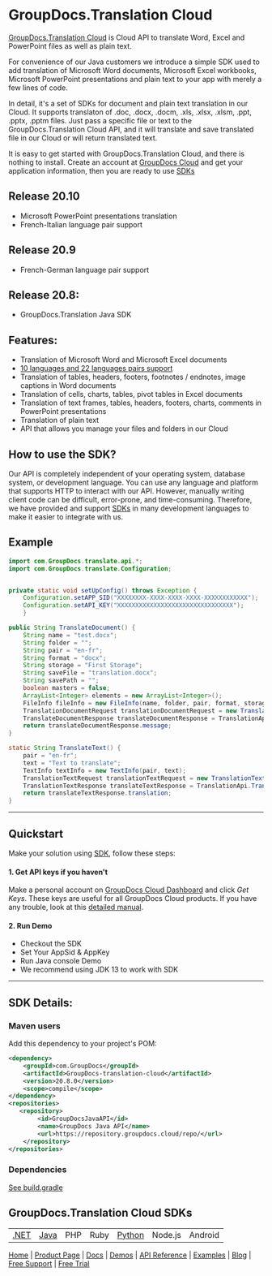 # GroupDocs.Translation Cloud

[GroupDocs.Translation Cloud](https://products.groupdocs.cloud/translation) is Cloud API to translate Word, Excel and PowerPoint files as well as plain text. 

For convenience of our Java customers we introduce a simple SDK used to add translation of Microsoft Word documents, Microsoft Excel workbooks, Microsoft PowerPoint presentations and plain text to your app with merely a few lines of code.

In detail, it's a set of SDKs for document and plain text translation in our Cloud. It supports translaton of .doc, .docx, .docm, .xls, .xlsx, .xlsm, .ppt, .pptx, .pptm files. Just pass a specific file or text to the GroupDocs.Translation Cloud API, and it will translate and save translated file in our Cloud or will return translated text.

It is easy to get started with GroupDocs.Translation Cloud, and there is nothing to install. Create an account at [GroupDocs Cloud](https://dashboard.groupdocs.cloud/#/) and get your application information, then you are ready to use [SDKs](https://github.com/groupdocs-translation-cloud)

## Release 20.10
- Microsoft PowerPoint presentations translation
- French-Italian language pair support

## Release 20.9
- French-German language pair support

## Release 20.8:
- GroupDocs.Translation Java SDK

    
## Features:
- Translation of Microsoft Word and Microsoft Excel documents
- [10 languages and 22 languages pairs support](https://docs.groupdocs.cloud/translation/supported-languages/)
- Translation of tables, headers, footers, footnotes / endnotes, image captions in Word documents
- Translation of cells, charts, tables, pivot tables in Excel documents
- Translation of text frames, tables, headers, footers, charts, comments in PowerPoint presentations
- Translation of plain text
- API that allows you manage your files and folders in our Cloud

## How to use the SDK?

Our API is completely independent of your operating system, database system, or development language. You can use any language and platform that supports HTTP to interact with our API. However, manually writing client code can be difficult, error-prone, and time-consuming. Therefore, we have provided and support [SDKs](https://github.com/groupdocs-translation-cloud) in many development languages to make it easier to integrate with us.

## Example
```java
import com.GroupDocs.translate.api.*;
import com.GroupDocs.translate.Configuration;


private static void setUpConfig() throws Exception {
    Configuration.setAPP_SID("XXXXXXXX-XXXX-XXXX-XXXX-XXXXXXXXXXXX");
    Configuration.setAPI_KEY("XXXXXXXXXXXXXXXXXXXXXXXXXXXXXXXX");
    }

public String TranslateDocument() {
    String name = "test.docx";
    String folder = "";
    String pair = "en-fr";
    String format = "docx";
    String storage = "First Storage";
    String saveFile = "translation.docx";
    String savePath = "";
    boolean masters = false;
    ArrayList<Integer> elements = new ArrayList<Integer>();
    FileInfo fileInfo = new FileInfo(name, folder, pair, format, storage, saveFile, savePath, masters, elements);
    TranslationDocumentRequest translationDocumentRequest = new TranslationDocumentRequest(fileInfo.toString());
    TranslateDocumentResponse translateDocumentResponse = TranslationApi.TranslateDocument(translationDocumentRequest)
    return translateDocumentResponse.message;
}

static String TranslateText() {
    pair = "en-fr";
    text = "Text to translate";
    TextInfo textInfo = new TextInfo(pair, text);
    TranslationTextRequest translationTextRequest = new TranslationTextRequest(TextInfo.toString());
    TranslationTextResponse translateTextResponse = TranslationApi.TranslateText(translationTextRequest);
    return translateTextResponse.translation;
}
```
_________________________

## Quickstart

Make your solution using [SDK](https://github.com/groupdocs-translation-cloud), follow these steps:

#### 1. Get API keys if you haven't

Make a personal account on [GroupDocs Cloud Dashboard](https://dashboard.groupdocs.cloud/#/) and click _Get Keys_. These keys are useful for all GroupDocs Cloud products. If you have any trouble, look at this [detailed manual](https://docs.groupdocs.cloud/translation/create-new-app-and-get-app-key-and-sid/).

#### 2. Run Demo
  * Checkout the SDK
  * Set Your AppSid & AppKey
  * Run Java console Demo
  * We recommend using JDK 13 to work with SDK

_________________________

## SDK Details:

### Maven users

Add this dependency to your project's POM:

```xml
<dependency>
    <groupId>com.GroupDocs</groupId>
    <artifactId>GroupDocs-translation-cloud</artifactId>
    <version>20.8.0</version>
    <scope>compile</scope>
</dependency>
<repositories>
   <repository>
        <id>GroupDocsJavaAPI</id>
        <name>GroupDocs Java API</name>
        <url>https://repository.groupdocs.cloud/repo/</url>
    </repository>
</repositories>            
```
### Dependencies
[See build.gradle](./build.gradle#L27)

## GroupDocs.Translation Cloud SDKs

||||||||
|--------------|----------|-------|-------|-------|---------|---------|
|[.NET](https://github.com/groupdocs-translation-cloud/groupdocs-translation-cloud-dotnet)|[Java](https://github.com/groupdocs-translation-cloud/groupdocs-translation-cloud-java)|PHP|Ruby|[Python](https://github.com/groupdocs-translation-cloud/groupdocs-translation-cloud-python)|Node.js|Android|

[Home](https://www.groupdocs.cloud/) | [Product Page](https://products.groupdocs.cloud/translation/java) | [Docs](https://docs.groupdocs.cloud/translation/) | [Demos](https://products.groupdocs.app/viewer/family) | [API Reference](https://apireference.groupdocs.cloud/translation/) | [Examples](https://github.com/groupdocs-translation-cloud/groupdocs-translation-cloud-java) | [Blog](https://blog.groupdocs.cloud/category/translation/) | [Free Support](https://forum.groupdocs.cloud/c/translation) | [Free Trial](https://purchase.groupdocs.cloud/trial)
